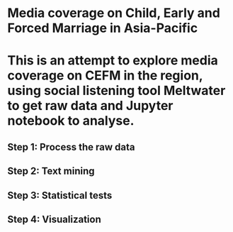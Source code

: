 # Media coverage on Child, Early and Forced Marriage in Asia-Pacific
# This is an attempt to explore media coverage on CEFM in the region, using social listening tool Meltwater to get raw data and Jupyter notebook to analyse.
## Step 1: Process the raw data
## Step 2: Text mining
## Step 3: Statistical tests
## Step 4: Visualization
